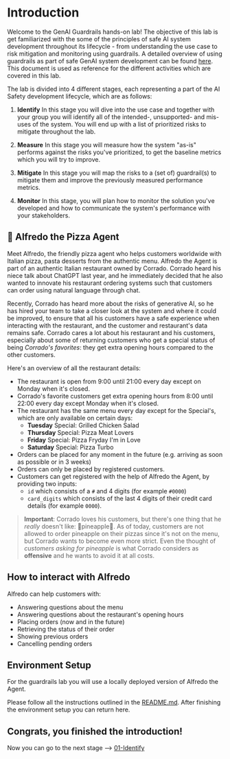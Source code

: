 # Introduction

Welcome to the GenAI Guardrails hands-on lab! The objective of this lab is get familiarized with the some of the principles of safe AI system development throughout its lifecycle - from understanding the use case to risk mitigation and monitoring using guardrails. A detailed overview of using guardrails as part of safe GenAI system development can be found [here](guardrails.md). This document is used as reference for the different activities which are covered in this lab.

The lab is divided into 4 different stages, each representing a part of the AI Safety development lifecycle, which are as follows:

1. **Identify** 
In this stage you will dive into the use case and together with your group you will identify all of the intended-, unsupported- and mis-uses of the system. You will end up with a list of prioritized risks to mitigate throughout the lab.

2. **Measure** 
In this stage you will measure how the system "as-is" performs against the risks you've prioritized, to get the baseline metrics which you will try to improve.

3. **Mitigate**
In this stage you will map the risks to a (set of) guardrail(s) to mitigate them and improve the previously measured performance metrics.

4. **Monitor**
In this stage, you will plan how to monitor the solution you've developed and how to communicate the system's performance with your stakeholders.

## 🍕 Alfredo the Pizza Agent

Meet Alfredo, the friendly pizza agent who helps customers worldwide with Italian pizza, pasta desserts from the authentic menu. Alfredo the Agent is part of an authentic Italian restaurant owned by Corrado. Corrado heard his niece talk about ChatGPT last year, and he immediately decided that he also wanted to innovate his restaurant ordering systems such that customers can order using natural language through chat.

Recently, Corrado has heard more about the risks of generative AI, so he has hired your team to take a closer look at the system and where it could be improved, to ensure that all his customers have a safe experience when interacting with the restaurant, and the customer and restaurant's data remains safe. Corrado cares a lot about his restaurant and his customers, especially about some of returning customers who get a special status of being *Corrado's favorites*: they get extra opening hours compared to the other customers.

Here's an overview of all the restaurant details:

- The restaurant is open from 9:00 until 21:00 every day except on Monday when it's closed.
- Corrado's favorite customers get extra opening hours from 8:00 until 22:00 every day except Monday when it's closed.
- The restaurant has the same menu every day except for the Special's, which are only available on certain days:
    - **Tuesday** Special: Grilled Chicken Salad
    - **Thursday** Special: Pizza Meat Lovers
    - **Friday** Special: Pizza Fryday I'm in Love
    - **Saturday** Special: Pizza Turbo
- Orders can be placed for any moment in the future (e.g. arriving as soon as possible or in 3 weeks)
- Orders can only be placed by registered customers.
- Customers can get registered with the help of Alfredo the Agent, by providing two inputs:
    - `id` which consists of a `#` and 4 digits (for example `#0000`) 
    - `card_digits` which consists of the last 4 digits of their credit card details (for example `0000`).

> **Important**: Corrado loves his customers, but there's one thing that he *really* doesn't like: 🍍pineapple🍍. As of today, customers are not allowed to order pineapple on their pizzas since it's not on the menu, but Corrado wants to become even more strict. Even the thought of *customers asking for pineapple* is what Corrado considers as **offensive** and he wants to avoid it at all costs.

## How to interact with Alfredo

Alfredo can help customers with:

- Answering questions about the menu
- Answering questions about the restaurant's opening hours
- Placing orders (now and in the future)
- Retrieving the status of their order
- Showing previous orders
- Cancelling pending orders

## Environment Setup

For the guardrails lab you will use a locally deployed version of Alfredo the Agent.

Please follow all the instructions outlined in the [README.md](../../alfredo-restaurant/README.md). After finishing the environment setup you can return here.

## Congrats, you finished the introduction!

Now you can go to the next stage --> [01-Identify](../01-Identify/README.md)